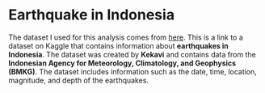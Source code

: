 # Earthquake in Indonesia

The dataset I used for this analysis comes from <a href="https://www.kaggle.com/datasets/kekavigi/earthquakes-in-indonesia/data" target="_blank">here</a>.
This is a link to a dataset on Kaggle that contains information about **earthquakes in Indonesia**. The dataset was created by **Kekavi** and contains data from the **Indonesian Agency for Meteorology, Climatology, and Geophysics (BMKG)**. The dataset includes information such as the date, time, location, magnitude, and depth of the earthquakes.
